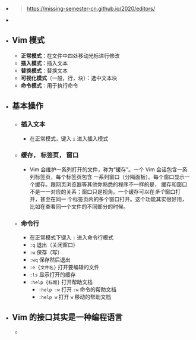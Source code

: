 - > https://missing-semester-cn.github.io/2020/editors/
-
- ## Vim 模式
	- **正常模式**：在文件中四处移动光标进行修改
	- **插入模式**：插入文本
	- **替换模式**：替换文本
	- **可视化模式**（一般，行，块）：选中文本块
	- **命令模式**：用于执行命令
- ## 基本操作
	- ### 插入文本
		- 在正常模式，键入 `i` 进入插入模式
	- ### 缓存， 标签页， 窗口
		- Vim 会维护一系列打开的文件，称为“缓存”。一个 Vim 会话包含一系列标签页，每个标签页包含 一系列窗口（分隔面板）。每个窗口显示一个缓存。跟网页浏览器等其他你熟悉的程序不一样的是， 缓存和窗口不是一一对应的关系；窗口只是视角。一个缓存可以在*多个*窗口打开，甚至在同一 个标签页内的多个窗口打开。这个功能其实很好用，比如在查看同一个文件的不同部分的时候。
	- ### 命令行
		- 在正常模式下键入 `:` 进入命令行模式
		- `:q` 退出（关闭窗口）
		- `:w` 保存（写）
		- `:wq` 保存然后退出
		- `:e {文件名}` 打开要编辑的文件
		- `:ls` 显示打开的缓存
		- `:help {标题}` 打开帮助文档
			- `:help :w` 打开 `:w` 命令的帮助文档
			- `:help w` 打开 `w` 移动的帮助文档
- ## Vim 的接口其实是一种编程语言
	-